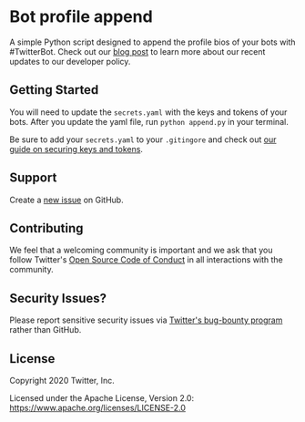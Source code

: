 # Bot profile append

A simple Python script designed to append the profile bios of your bots with #TwitterBot. Check out our [blog post](https://blog.twitter.com/developer/en_us/topics/community/2020/twitter_developer_policy_update.html) to learn more about our recent updates to our developer policy.

## Getting Started

You will need to update the `secrets.yaml` with the keys and tokens of your bots. After you update the yaml file, run `python append.py` in your terminal. 

Be sure to add your `secrets.yaml` to your `.gitingore` and check out [our guide on securing keys and tokens](https://developer.twitter.com/en/docs/basics/authentication/guides/securing-keys-and-tokens).

## Support

Create a [new issue](https://github.com/twitterdev/bot-profile-append/issues) on GitHub.

## Contributing

We feel that a welcoming community is important and we ask that you follow Twitter's
[Open Source Code of Conduct](https://github.com/twitter/code-of-conduct/blob/master/code-of-conduct.md)
in all interactions with the community.

## Security Issues?
Please report sensitive security issues via [Twitter's bug-bounty program](https://hackerone.com/twitter) rather than GitHub.

## License

Copyright 2020 Twitter, Inc.

Licensed under the Apache License, Version 2.0: https://www.apache.org/licenses/LICENSE-2.0
